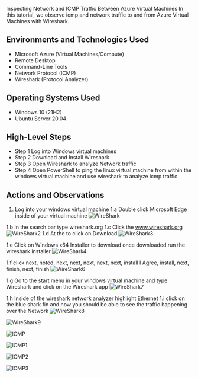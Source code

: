 <p align="center">

</p>

Inspecting Network and ICMP Traffic Between Azure Virtual Machines</h1>
In this tutorial, we observe icmp and network traffic to and from Azure Virtual Machines with Wireshark. <br />




<h2>Environments and Technologies Used</h2>

- Microsoft Azure (Virtual Machines/Compute)
- Remote Desktop
- Command-Line Tools
- Network Protocol (ICMP)
- Wireshark (Protocol Analyzer)

<h2>Operating Systems Used </h2>

- Windows 10 (21H2)
- Ubuntu Server 20.04

<h2>High-Level Steps</h2>

- Step 1 Log into Windows virtual machines
- Step 2 Download and Install Wireshark
- Step 3 Open Wireshark to analyze Network traffic
- Step 4 Open PowerShell to ping the linux virtual machine from within the windows virtual machine and use wireshark to analyze icmp traffic

<h2>Actions and Observations</h2>

<p>

1. Log into your windows virtual machine
1.a Double click Microsoft Edge inside of your virtual machine
![WireShark](https://github.com/user-attachments/assets/07369448-e383-4db2-b048-6ff9aee47591)

1.b In the search bar type wireshark.org 1.c Click the www.wireshark.org
![WireShark2](https://github.com/user-attachments/assets/f057a33a-5af1-465b-a32a-3ad454f34aa9)
 1.d At the to click on Download
![WireShark3](https://github.com/user-attachments/assets/cc2727fd-9189-4978-be5e-7b8aa02c5ee5)

1.e Click on Windows x64 Installer to download once downloaded run the wireshark installer
![WireShark4](https://github.com/user-attachments/assets/58b55fa9-7a93-496a-8d59-73099c5bb5fb)

1.f click next, noted, next, next, next, next, next, install I Agree, install, next, finish, next, finish
![WireShark6](https://github.com/user-attachments/assets/292014f9-bfb0-475a-b006-85514a8ed06c)

1.g Go to the start menu in your windows virtual machine and type Wireshark and click on the    Wireshark app
![WireShark7](https://github.com/user-attachments/assets/b1c287df-920f-4f5e-b7ea-c55951cc75e4)

1.h Inside of the wireshark network analyzer highlight Ethernet 1.i click on the blue shark fin and now you should be able to see the traffic happening over the Network
![WireShark8](https://github.com/user-attachments/assets/a4eace7c-84ef-4c6c-aebc-cee7c6e86ee9)


![WireShark9](https://github.com/user-attachments/assets/b643de53-1252-43ba-8144-62230b304e8e)




![ICMP](https://github.com/user-attachments/assets/ed3986c9-63c3-4ae2-9a61-7830c3a6cf89)

![ICMP1](https://github.com/user-attachments/assets/d5bb216d-bb22-41d9-803a-d21f6fd78cd1)

![ICMP2](https://github.com/user-attachments/assets/54371fac-5328-44a5-9c0a-736b9c453162)

![ICMP3](https://github.com/user-attachments/assets/12edcdbb-fe45-43b6-a1ca-80d1b3131beb)









